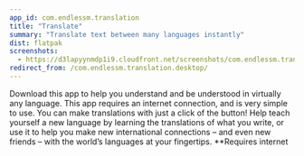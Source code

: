 ```yaml
---
app_id: com.endlessm.translation
title: "Translate"
summary: "Translate text between many languages instantly"
dist: flatpak
screenshots:
  - https://d3lapyynmdp1i9.cloudfront.net/screenshots/com.endlessm.translation/pt/com.endlessm.translation-screenshot1.jpg
redirect_from: /com.endlessm.translation.desktop/
---
```


<p>Download this app to help you understand and be understood in virtually any language. This app requires an internet connection, and is very simple to use. You can make translations with just a click of the button! Help teach yourself a new language by learning the translations of what you write, or use it to help you make new international connections – and even new friends – with the world’s languages at your fingertips.  **Requires internet</p>